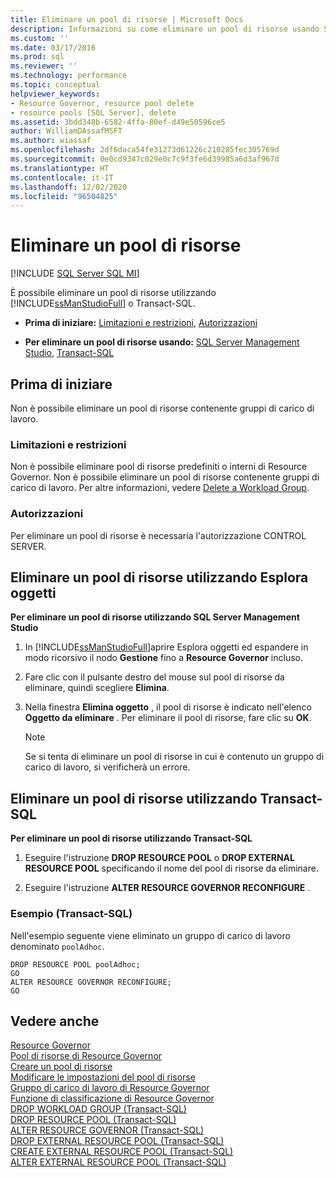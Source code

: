 ```yaml
---
title: Eliminare un pool di risorse | Microsoft Docs
description: Informazioni su come eliminare un pool di risorse usando SQL Server Management Studio o Transact-SQL. È necessaria l'autorizzazione CONTROL SERVER.
ms.custom: ''
ms.date: 03/17/2016
ms.prod: sql
ms.reviewer: ''
ms.technology: performance
ms.topic: conceptual
helpviewer_keywords:
- Resource Governor, resource pool delete
- resource pools [SQL Server], delete
ms.assetid: 3bdd348b-6582-4ffa-80ef-d49e50596ce5
author: WilliamDAssafMSFT
ms.author: wiassaf
ms.openlocfilehash: 2df6daca54fe31273d61226c210285fec305769d
ms.sourcegitcommit: 0e0cd9347c029e0c7c9f3fe6d39985a6d3af967d
ms.translationtype: HT
ms.contentlocale: it-IT
ms.lasthandoff: 12/02/2020
ms.locfileid: "96504825"
---
```

# <a name="delete-a-resource-pool"></a>Eliminare un pool di risorse
[!INCLUDE [SQL Server SQL MI](../../includes/applies-to-version/sql-asdbmi.md)]

  È possibile eliminare un pool di risorse utilizzando [!INCLUDE[ssManStudioFull](../../includes/ssmanstudiofull-md.md)] o Transact-SQL.  
  
-   **Prima di iniziare:**  [Limitazioni e restrizioni](#LimitationsRestrictions), [Autorizzazioni](#Permissions)  
  
-   **Per eliminare un pool di risorse usando:** [SQL Server Management Studio](#DelRPSSMS), [Transact-SQL](#DelRPTSQL)  
  
##  <a name="before-you-begin"></a><a name="BeforeYouBegin"></a> Prima di iniziare  
 Non è possibile eliminare un pool di risorse contenente gruppi di carico di lavoro.  
  
###  <a name="limitations-and-restrictions"></a><a name="LimitationsRestrictions"></a> Limitazioni e restrizioni  
 Non è possibile eliminare pool di risorse predefiniti o interni di Resource Governor. Non è possibile eliminare un pool di risorse contenente gruppi di carico di lavoro. Per altre informazioni, vedere [Delete a Workload Group](../../relational-databases/resource-governor/delete-a-workload-group.md).  
  
###  <a name="permissions"></a><a name="Permissions"></a> Autorizzazioni  
 Per eliminare un pool di risorse è necessaria l'autorizzazione CONTROL SERVER.  
  
##  <a name="delete-a-resource-pool-using-object-explorer"></a><a name="DelRPSSMS"></a> Eliminare un pool di risorse utilizzando Esplora oggetti  
 **Per eliminare un pool di risorse utilizzando SQL Server Management Studio**  
  
1.  In [!INCLUDE[ssManStudioFull](../../includes/ssmanstudiofull-md.md)]aprire Esplora oggetti ed espandere in modo ricorsivo il nodo **Gestione** fino a **Resource Governor** incluso.  
  
2.  Fare clic con il pulsante destro del mouse sul pool di risorse da eliminare, quindi scegliere **Elimina**.  
  
3.  Nella finestra **Elimina oggetto** , il pool di risorse è indicato nell'elenco **Oggetto da eliminare** . Per eliminare il pool di risorse, fare clic su **OK**.  

    > [!NOTE]  
    >  Se si tenta di eliminare un pool di risorse in cui è contenuto un gruppo di carico di lavoro, si verificherà un errore.  
  
##  <a name="delete-a-resource-pool-using-transact-sql"></a><a name="DelRPTSQL"></a> Eliminare un pool di risorse utilizzando Transact-SQL  
 **Per eliminare un pool di risorse utilizzando Transact-SQL**  
  
1.  Eseguire l'istruzione **DROP RESOURCE POOL** o **DROP EXTERNAL RESOURCE POOL** specificando il nome del pool di risorse da eliminare.  
  
2.  Eseguire l'istruzione **ALTER RESOURCE GOVERNOR RECONFIGURE** .  
  
### <a name="example-transact-sql"></a>Esempio (Transact-SQL)  
 Nell'esempio seguente viene eliminato un gruppo di carico di lavoro denominato `poolAdhoc`.  
  
```  
DROP RESOURCE POOL poolAdhoc;  
GO  
ALTER RESOURCE GOVERNOR RECONFIGURE;  
GO  
```  
  
## <a name="see-also"></a>Vedere anche  
 [Resource Governor](../../relational-databases/resource-governor/resource-governor.md)   
 [Pool di risorse di Resource Governor](../../relational-databases/resource-governor/resource-governor-resource-pool.md)   
 [Creare un pool di risorse](../../relational-databases/resource-governor/create-a-resource-pool.md)   
 [Modificare le impostazioni del pool di risorse](../../relational-databases/resource-governor/change-resource-pool-settings.md)   
 [Gruppo di carico di lavoro di Resource Governor](../../relational-databases/resource-governor/resource-governor-workload-group.md)   
 [Funzione di classificazione di Resource Governor](../../relational-databases/resource-governor/resource-governor-classifier-function.md)   
 [DROP WORKLOAD GROUP &#40;Transact-SQL&#41;](../../t-sql/statements/drop-workload-group-transact-sql.md)   
 [DROP RESOURCE POOL &#40;Transact-SQL&#41;](../../t-sql/statements/drop-resource-pool-transact-sql.md)   
 [ALTER RESOURCE GOVERNOR &#40;Transact-SQL&#41;](../../t-sql/statements/alter-resource-governor-transact-sql.md)   
 [DROP EXTERNAL RESOURCE POOL &#40;Transact-SQL&#41;](../../t-sql/statements/drop-external-resource-pool-transact-sql.md)   
 [CREATE EXTERNAL RESOURCE POOL &#40;Transact-SQL&#41;](../../t-sql/statements/create-external-resource-pool-transact-sql.md)   
 [ALTER EXTERNAL RESOURCE POOL &#40;Transact-SQL&#41;](../../t-sql/statements/alter-external-resource-pool-transact-sql.md)  
  
  
